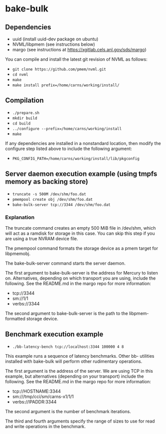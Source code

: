 # bake-bulk

## Dependencies

* uuid (install uuid-dev package on ubuntu)
* NVML/libpmem (see instructions below)
* margo (see instructions at https://xgitlab.cels.anl.gov/sds/margo)

You can compile and install the latest git revision of NVML as follows:

* `git clone https://github.com/pmem/nvml.git`
* `cd nvml`
* `make`
* `make install prefix=/home/carns/working/install/`

## Compilation

* `./prepare.sh`
* `mkdir build`
* `cd build`
* `../configure --prefix=/home/carns/working/install`
* `make`

If any dependencies are installed in a nonstandard location, then
modify the configure step listed above to include the following argument:

* `PKG_CONFIG_PATH=/home/carns/working/install/lib/pkgconfig`


## Server daemon execution example (using tmpfs memory as backing store)

* `truncate -s 500M /dev/shm/foo.dat`
* `pmempool create obj /dev/shm/foo.dat`
* `bake-bulk-server tcp://3344 /dev/shm/foo.dat`

### Explanation

The truncate command creates an empty 500 MiB file in /dev/shm,
which will act as a ramdisk for storage in this case.  You can skip this step
if you are using a true NVRAM device file.

The pmempool command formats the storage device as a pmem target for
libpmemobj.

The bake-bulk-server command starts the server daemon.  

The first argument to bake-bulk-server is the address for Mercury to
listen on.  Alternatives, depending on which transport you are using,
include the following.  See the README.md in the margo repo for more
information:

* tcp://3344
* sm://1/1
* verbs://3344

The second argument to bake-bulk-server is the path to the libpmem-formatted
storage device.

## Benchmark execution example

* `./bb-latency-bench tcp://localhost:3344 100000 4 8`

This example runs a sequence of latency benchmarks.  Other bb- utilities
installed with bake-bulk will perform other rudimentary operations.

The first argument is the address of the server.  We are using TCP in this
example, but alternatives (depending on your transport) include the
following.  See the README.md in the margo repo for more information:

* tcp://HOSTNAME:3344
* sm:///tmp/cci/sm/carns-x1/1/1
* verbs://IPADDR:3344

The second argument is the number of benchmark iterations.

The third and fourth arguments specify the range of sizes to use for read and
write operations in the benchmark.


